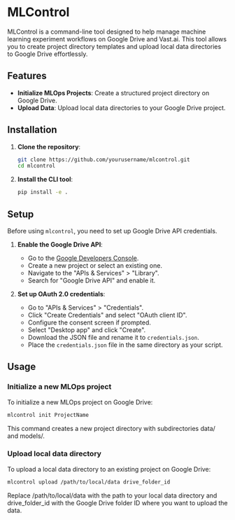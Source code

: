 # MLControl

MLControl is a command-line tool designed to help manage machine learning experiment workflows on Google Drive and Vast.ai. This tool allows you to create project directory templates and upload local data directories to Google Drive effortlessly.

## Features

- **Initialize MLOps Projects**: Create a structured project directory on Google Drive.
- **Upload Data**: Upload local data directories to your Google Drive project.

## Installation

1. **Clone the repository**:
    ```sh
    git clone https://github.com/yourusername/mlcontrol.git
    cd mlcontrol
    ```

2. **Install the CLI tool**:
    ```sh
    pip install -e .
    ```

## Setup

Before using `mlcontrol`, you need to set up Google Drive API credentials.

1. **Enable the Google Drive API**:
    - Go to the [Google Developers Console](https://console.developers.google.com/).
    - Create a new project or select an existing one.
    - Navigate to the "APIs & Services" > "Library".
    - Search for "Google Drive API" and enable it.

2. **Set up OAuth 2.0 credentials**:
    - Go to "APIs & Services" > "Credentials".
    - Click "Create Credentials" and select "OAuth client ID".
    - Configure the consent screen if prompted.
    - Select "Desktop app" and click "Create".
    - Download the JSON file and rename it to `credentials.json`.
    - Place the `credentials.json` file in the same directory as your script.

## Usage

### Initialize a new MLOps project

To initialize a new MLOps project on Google Drive:

```sh
mlcontrol init ProjectName
```

This command creates a new project directory with subdirectories data/ and models/.

### Upload local data directory
To upload a local data directory to an existing project on Google Drive:

```sh
mlcontrol upload /path/to/local/data drive_folder_id
```

Replace /path/to/local/data with the path to your local data directory and drive_folder_id with the Google Drive folder ID where you want to upload the data.
